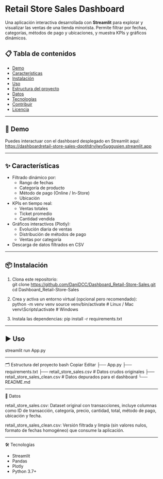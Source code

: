 # Retail Store Sales Dashboard

Una aplicación interactiva desarrollada con **Streamlit** para explorar y visualizar las ventas de una tienda minorista. Permite filtrar por fechas, categorías, métodos de pago y ubicaciones, y muestra KPIs y gráficos dinámicos.

## 📋 Tabla de contenidos

- [Demo](#-demo)  
- [Características](#-características)  
- [Instalación](#-instalación)  
- [Uso](#-uso)  
- [Estructura del proyecto](#-estructura-del-proyecto)  
- [Datos](#-datos)  
- [Tecnologías](#-tecnologías)  
- [Contribuir](#-contribuir)  
- [Licencia](#-licencia)  

---

## 🚀 Demo

Puedes interactuar con el dashboard desplegado en Streamlit aquí:  
https://dashboardretail-store-sales-dqotitdrvjlwy5uggusien.streamlit.app

---

## ✨ Características

- Filtrado dinámico por:
  - Rango de fechas  
  - Categoría de producto  
  - Método de pago (Online / In-Store)  
  - Ubicación  
- KPIs en tiempo real:
  - Ventas totales  
  - Ticket promedio  
  - Cantidad vendida  
- Gráficos interactivos (Plotly):
  - Evolución diaria de ventas  
  - Distribución de métodos de pago  
  - Ventas por categoría  
- Descarga de datos filtrados en CSV

---

## 📦 Instalación

1. Clona este repositorio:  
   git clone https://github.com/DaniDCC/Dashboard_Retail-Store-Sales.git
   cd Dashboard_Retail-Store-Sales

2. Crea y activa un entorno virtual (opcional pero recomendado):  
   python -m venv venv
   source venv/bin/activate   # Linux / Mac
   venv\Scripts\activate      # Windows

3. Instala las dependencias:
   pip install -r requirements.txt

---

## ▶️ Uso
   streamlit run App.py

---

🗂️ Estructura del proyecto
bash
Copiar
Editar
├── App.py
├── requirements.txt
├── retail_store_sales.csv           # Datos crudos originales
├── retail_store_sales_clean.csv     # Datos depurados para el dashboard
└── README.md                        

---

🔢 Datos

retail_store_sales.csv:
Dataset original con transacciones, incluye columnas como ID de transacción, categoría, precio, cantidad, total, método de pago, ubicación y fecha.

retail_store_sales_clean.csv:
Versión filtrada y limpia (sin valores nulos, formato de fechas homogéneo) que consume la aplicación.

---

🛠️ Tecnologías
- Streamlit
- Pandas
- Plotly
- Python 3.7+
